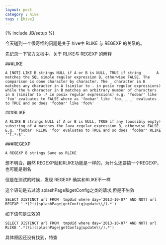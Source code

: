 ```yaml
---
layout: post
category : hive 
tags : [hive]
---
```

{% include JB/setup %}

今天碰到一个很奇怪的问题是关于 hive中 RLIKE 与 REGEXP 的关系的。

先记录一下官方文档中，关于 RLIKE与 REGEXP 的解释

###LIKE

    A [NOT] LIKE B strings NULL if A or B is NULL, TRUE if string       A matches the SQL simple regular expression B, otherwise FALSE. The comparison is done character by character. The _ character in B matches any character in A (similar to . in posix regular expressions) while the % character in B matches an arbitrary number of characters in A (similar to .* in posix regular expressions) e.g. 'foobar' like 'foo' evaluates to FALSE where as 'foobar' like 'foo_ _ _' evaluates to TRUE and so does 'foobar' like 'foo%'

###RLIKE

    A RLIKE B strings NULL if A or B is NULL, TRUE if any (possibly empty) substring of A matches the Java regular expression B, otherwise FALSE. E.g. 'foobar' RLIKE 'foo' evaluates to TRUE and so does 'foobar' RLIKE '^f.*r$'.

###REGEXP

    A REGEXP B strings Same as RLIKE

想不明白，翩然 REGEXP就和RLIKE功能是一样的，为什么还要搞一个REGEXP，也可能是别名

但是在测试的时候，发现 REGEXP 确实和RLIKE不一样


这个语句是去过滤 splashPage和getConfig之类的请求,但是不生效

    SELECT DISTINCT url FROM  tmpUid where day='2013-10-07' AND NOT( url  REGEXP '.*(?i)(splashPage|getConfig|update\\/).*')

如下语句是生效的

    SELECT DISTINCT url FROM  tmpUid where day='2013-10-07' AND NOT( url  RLIKE '.*(?i)(splashPage|getConfig|update\\/).*')

具体原因还没有找到，特查


